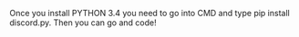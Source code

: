 Once you install PYTHON 3.4 you need to go into CMD and type pip install discord.py. Then you can go and code!
